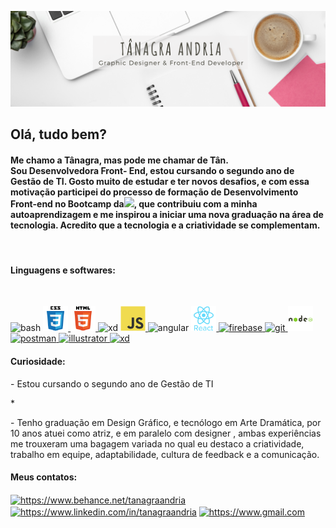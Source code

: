 ![alt text](capa.png)

<h2>Olá,
tudo bem?</h2>
<h4>Me chamo a Tânagra, mas pode me chamar de Tân. <br> 
 Sou Desenvolvedora Front- End, estou cursando o segundo ano de Gestão de TI.
Gosto muito de estudar e ter novos desafios, e com essa motivação participei do processo de formação de Desenvolvimento Front-end no Bootcamp da<a href="https://selecao.laboratoria.la/?utm_source=googleads&utm_medium=cpc&utm_campaign=SAP007&campaignid=1074376990&adgroupid=54233589762&gclid=CjwKCAjwgISIBhBfEiwALE19SV0oBq0gNp4Cf0RPLtfcxVprHB7sknT4XLq8usFvLLZ2o6BKPx9N5xoCiTIQAvD_BwE" target="blank"><img src="https://v.fastcdn.co/u/cf943cfe/27418802-0-Laboratoria-Logo-RGB.png"  width="80"/></a>, que contribuiu com a minha autoaprendizagem e me inspirou a iniciar uma nova graduação na área de tecnologia.
Acredito que a tecnologia e a criatividade se complementam.
 </h4>
<br>
<h4>Linguagens e softwares:</h4> <br>
<p align="left"> <a> <img src="https://www.vectorlogo.zone/logos/gnu_bash/gnu_bash-icon.svg" alt="bash" width="40" height="40"/> </a>
 <a href="https://www.w3schools.com/css/" target="_blank"> <img src="https://raw.githubusercontent.com/devicons/devicon/master/icons/css3/css3-original-wordmark.svg" alt="css3" width="40" height="40"/> 
  <a href="https://www.w3.org/html/" target="_blank"> <img src="https://raw.githubusercontent.com/devicons/devicon/master/icons/html5/html5-original-wordmark.svg" alt="html5" width="40" height="40"/> </a>
  </a> <a> <img src="https://image.flaticon.com/icons/png/512/919/919832.png" alt="xd" width="40" height="40"/> </a>
   <a href="https://developer.mozilla.org/en-US/docs/Web/JavaScript" target="_blank"> <img src="https://raw.githubusercontent.com/devicons/devicon/master/icons/javascript/javascript-original.svg" alt="javascript" width="40" height="40"/> </a>
 <a target="_blank"> <img src="https://www.vectorlogo.zone/logos/angular/angular-icon.svg" alt="angular" width="40" height="40"/></a>
 <a href="https://reactjs.org/" target="_blank"> <img src="https://raw.githubusercontent.com/devicons/devicon/master/icons/react/react-original-wordmark.svg" alt="react" width="40" height="40"/> </a>
 <a href="https://firebase.google.com/" target="_blank"> <img src="https://www.vectorlogo.zone/logos/firebase/firebase-icon.svg" alt="firebase" width="40" height="40"/> </a> <a href="https://git-scm.com/" target="_blank"> <img src="https://www.vectorlogo.zone/logos/git-scm/git-scm-icon.svg" alt="git" width="40" height="40"/> </a><a href="https://nodejs.org" target="_blank"> <img src="https://raw.githubusercontent.com/devicons/devicon/master/icons/nodejs/nodejs-original-wordmark.svg" alt="nodejs" width="40" height="40"/> </a><a href="https://postman.com" target="_blank"> <img src="https://www.vectorlogo.zone/logos/getpostman/getpostman-icon.svg" alt="postman" width="40" height="40"/> </a> <a href="https://www.adobe.com/in/products/illustrator.html" target="_blank"> <img src="https://www.vectorlogo.zone/logos/adobe_illustrator/adobe_illustrator-icon.svg" alt="illustrator" width="40" height="40"/><a href="https://www.adobe.com/products/xd.html" target="_blank"> <img src="https://cdn.worldvectorlogo.com/logos/adobe-xd.svg" alt="xd" width="40" height="40"/> </a> </p>

<h4 align="left">Curiosidade:</h4>
<p>- Estou cursando o segundo ano de Gestão de TI </p>
*<p>- Tenho graduação em Design Gráfico, e tecnólogo em Arte Dramática, por 10 anos atuei como atriz, e em paralelo com designer , ambas experiências me trouxeram uma bagagem variada no qual eu destaco a criatividade, trabalho em equipe, adaptabilidade, cultura de feedback e a comunicação.</p>

<h4 align="left">Meus contatos:</h4>
<p align="left">
<a href="https://www.behance.net/tanagraandria" target="blank"><img align="center" src="https://cdn.jsdelivr.net/npm/simple-icons@3.0.1/icons/behance.svg" alt="https://www.behance.net/tanagraandria" height="30" width="40" /></a>
<a href="https://www.linkedin.com/in/tanagraandria" target="blank"><img align="center" src="https://cdn.jsdelivr.net/npm/simple-icons@3.0.1/icons/linkedin.svg" alt="https://www.linkedin.com/in/tanagraandria" height="30" width="40" /></a>
  <a href="mailto:tanagra.andria@gmail.com" target="blank"><img align="center" src="https://cdn.jsdelivr.net/npm/simple-icons@3.0.1/icons/gmail.svg" alt="https://www.gmail.com" height="30" width="40" /></a>
</p>



